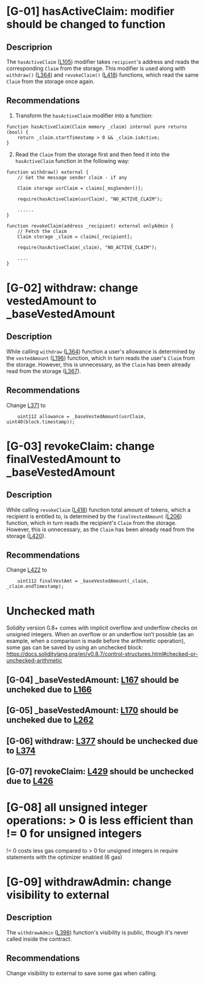 # [G-01] hasActiveClaim: modifier should be changed to function

## Descriprion

The `hasActiveClaim` ([L105](https://github.com/code-423n4/2022-09-vtvl/blob/main/contracts/VTVLVesting.sol#L105)) modifier takes `recipient`'s address and reads the corresponding `Claim` from the storage. This modifier is used along with `withdraw()` ([L364](https://github.com/code-423n4/2022-09-vtvl/blob/main/contracts/VTVLVesting.sol#L364)) and `revokeClaim()` ([L418](https://github.com/code-423n4/2022-09-vtvl/blob/main/contracts/VTVLVesting.sol#L418)) functions, which read the same `Claim` from the storage once again.

## Recommendations

1. Transform the `hasActiveClaim` modifier into a function:

```
function hasActiveClaim(Claim memory _claim) internal pure returns (bool) {
    return _claim.startTimestamp > 0 && _claim.isActive;
}
```

2. Read the `Claim` from the storage first and then feed it into the `hasActiveClaim` function in the following way:

```
function withdraw() external {
    // Get the message sender claim - if any

    Claim storage usrClaim = claims[_msgSender()];

    require(hasActiveClaim(usrClaim), "NO_ACTIVE_CLAIM");

    ......
}
```

```
function revokeClaim(address _recipient) external onlyAdmin {
    // Fetch the claim
    Claim storage _claim = claims[_recipient];

    require(hasActiveClaim(_claim), "NO_ACTIVE_CLAIM");

    ....
}
```

# [G-02] withdraw: change vestedAmount to \_baseVestedAmount

## Description

While calling `withdraw` ([L364](https://github.com/code-423n4/2022-09-vtvl/blob/main/contracts/VTVLVesting.sol#L364)) function a user's allowance is determined by the `vestedAmount` ([L196](https://github.com/code-423n4/2022-09-vtvl/blob/main/contracts/VTVLVesting.sol#L196)) function, which in turn reads the user's `Claim` from the storage. However, this is unnecessary, as the `Claim` has been already read from the storage ([L367](https://github.com/code-423n4/2022-09-vtvl/blob/main/contracts/VTVLVesting.sol#L367)).

## Recommendations

Change [L371](https://github.com/code-423n4/2022-09-vtvl/blob/main/contracts/VTVLVesting.sol#L371) to

```
    uint112 allowance = _baseVestedAmount(usrClaim, uint40(block.timestamp));
```

# [G-03] revokeClaim: change finalVestedAmount to \_baseVestedAmount

## Description

While calling `revokeClaim` ([L418](https://github.com/code-423n4/2022-09-vtvl/blob/main/contracts/VTVLVesting.sol#L418)) function total amount of tokens, which a recipient is entitled to, is determined by the `finalVestedAmount` ([L206](https://github.com/code-423n4/2022-09-vtvl/blob/main/contracts/VTVLVesting.sol#L206)) function, which in turn reads the recipient's `Claim` from the storage. However, this is unnecessary, as the `Claim` has been already read from the storage ([L420](https://github.com/code-423n4/2022-09-vtvl/blob/main/contracts/VTVLVesting.sol#L420)).

## Recommendations

Change [L422](https://github.com/code-423n4/2022-09-vtvl/blob/main/contracts/VTVLVesting.sol#L422) to

```
    uint112 finalVestAmt = _baseVestedAmount(_claim, _claim.endTimestamp);
```

# Unchecked math

Solidity version 0.8+ comes with implicit overflow and underflow checks on unsigned integers. When an overflow or an underflow isn’t possible (as an example, when a comparison is made before the arithmetic operation), some gas can be saved by using an unchecked block: https://docs.soliditylang.org/en/v0.8.7/control-structures.html#checked-or-unchecked-arithmetic

## [G-04] \_baseVestedAmount: [L167](https://github.com/code-423n4/2022-09-vtvl/blob/main/contracts/VTVLVesting.sol#L167) should be uncheked due to [L166](https://github.com/code-423n4/2022-09-vtvl/blob/main/contracts/VTVLVesting.sol#L166)

## [G-05] \_baseVestedAmount: [L170](https://github.com/code-423n4/2022-09-vtvl/blob/main/contracts/VTVLVesting.sol#L170) should be uncheked due to [L262](https://github.com/code-423n4/2022-09-vtvl/blob/main/contracts/VTVLVesting.sol#L262)

## [G-06] withdraw: [L377](https://github.com/code-423n4/2022-09-vtvl/blob/main/contracts/VTVLVesting.sol#L377) should be unchecked due to [L374](https://github.com/code-423n4/2022-09-vtvl/blob/main/contracts/VTVLVesting.sol#L374)

## [G-07] revokeClaim: [L429](https://github.com/code-423n4/2022-09-vtvl/blob/main/contracts/VTVLVesting.sol#L429) should be unchecked due to [L426](https://github.com/code-423n4/2022-09-vtvl/blob/main/contracts/VTVLVesting.sol#L426)

# [G-08] all unsigned integer operations: > 0 is less efficient than != 0 for unsigned integers

!= 0 costs less gas compared to > 0 for unsigned integers in require statements with the optimizer enabled (6 gas)

# [G-09] withdrawAdmin: change visibility to external

## Description

The `withdrawAdmin` ([L398](https://github.com/code-423n4/2022-09-vtvl/blob/main/contracts/VTVLVesting.sol#L398)) function's visibility is public, though it's never called inside the contract.

## Recommendations

Change visibility to external to save some gas when calling.

